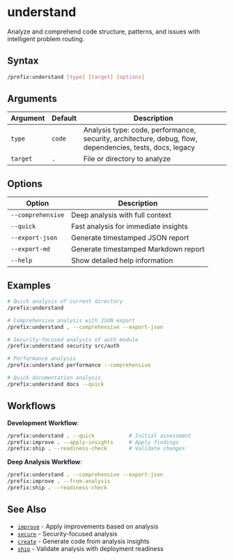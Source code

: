 # understand

Analyze and comprehend code structure, patterns, and issues with intelligent problem routing.

## Syntax

```bash
/prefix:understand [type] [target] [options]
```

## Arguments

| Argument | Default | Description |
|----------|---------|-------------|
| `type` | `code` | Analysis type: code, performance, security, architecture, debug, flow, dependencies, tests, docs, legacy |
| `target` | `.` | File or directory to analyze |

## Options

| Option | Description |
|--------|-------------|
| `--comprehensive` | Deep analysis with full context |
| `--quick` | Fast analysis for immediate insights |
| `--export-json` | Generate timestamped JSON report |
| `--export-md` | Generate timestamped Markdown report |
| `--help` | Show detailed help information |

## Examples

```bash
# Quick analysis of current directory
/prefix:understand

# Comprehensive analysis with JSON export
/prefix:understand . --comprehensive --export-json

# Security-focused analysis of auth module
/prefix:understand security src/auth

# Performance analysis
/prefix:understand performance --comprehensive

# Quick documentation analysis
/prefix:understand docs --quick
```

## Workflows

**Development Workflow**:

```bash
/prefix:understand . --quick           # Initial assessment
/prefix:improve . --apply-insights     # Apply findings
/prefix:ship . --readiness-check       # Validate changes
```

**Deep Analysis Workflow**:

```bash
/prefix:understand . --comprehensive --export-json
/prefix:improve . --from-analysis
/prefix:ship . --readiness-check
```

## See Also

- [`improve`](improve.md) - Apply improvements based on analysis
- [`secure`](secure.md) - Security-focused analysis
- [`create`](create.md) - Generate code from analysis insights
- [`ship`](ship.md) - Validate analysis with deployment readiness
